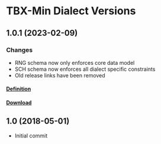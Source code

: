 # TBX-Min Dialect Versions

## 1.0.1 (2023-02-09)

### Changes

- RNG schema now only enforces core data model
- SCH schema now enforces all dialect specific constraints
- Old release links have been removed

#### [Definition](https://github.com/LTAC-Global/TBX-Min_dialect/releases/download/v1.0.1/TBX-Min_Definition_v1.0.1.pdf)
#### [Download](https://github.com/LTAC-Global/TBX-Min_dialect/releases/download/v1.0.1/TBX-Min_dialect_v1.0.1.zip)


## 1.0 (2018-05-01)
- Initial commit
